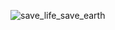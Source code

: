 ![save_life_save_earth](https://github.com/Dhiraj-Kumar-Chougale/Save-earth-save-life/assets/157235604/eb9e8652-bb2f-4a6d-ab79-7ffb4269a052)
